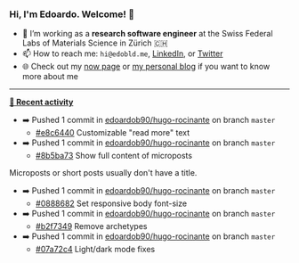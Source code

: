 ### Hi, I'm Edoardo. Welcome! 👋 

- 🔭 I’m working as a **research software engineer** at the Swiss Federal Labs of Materials Science in Zürich 🇨🇭
- 📫 How to reach me: `hi@edobld.me`, [LinkedIn](https://linkedin.com/in/edobld), or [Twitter](https://twitter.com/edobld)
- 🌐 Check out my [now page](https://edoardob.im/now) or [my personal blog](https://blog.edoardob.im) if you want to know more about me

---

**[📰 Recent activity](https://github.com/edoardob90)**
* ➡️ Pushed 1 commit in [edoardob90/hugo-rocinante](https://github.com/edoardob90/hugo-rocinante) on branch `master`
  * [#e8c6440](https://github.com/edoardob90/hugo-rocinante/commit/e8c6440) Customizable &#34;read more&#34; text
* ➡️ Pushed 1 commit in [edoardob90/hugo-rocinante](https://github.com/edoardob90/hugo-rocinante) on branch `master`
  * [#8b5ba73](https://github.com/edoardob90/hugo-rocinante/commit/8b5ba73) Show full content of microposts

Microposts or short posts usually don&#39;t have a title.
* ➡️ Pushed 1 commit in [edoardob90/hugo-rocinante](https://github.com/edoardob90/hugo-rocinante) on branch `master`
  * [#0888682](https://github.com/edoardob90/hugo-rocinante/commit/0888682) Set responsive body font-size
* ➡️ Pushed 1 commit in [edoardob90/hugo-rocinante](https://github.com/edoardob90/hugo-rocinante) on branch `master`
  * [#b2f7349](https://github.com/edoardob90/hugo-rocinante/commit/b2f7349) Remove archetypes
* ➡️ Pushed 1 commit in [edoardob90/hugo-rocinante](https://github.com/edoardob90/hugo-rocinante) on branch `master`
  * [#07a72c4](https://github.com/edoardob90/hugo-rocinante/commit/07a72c4) Light/dark mode fixes


